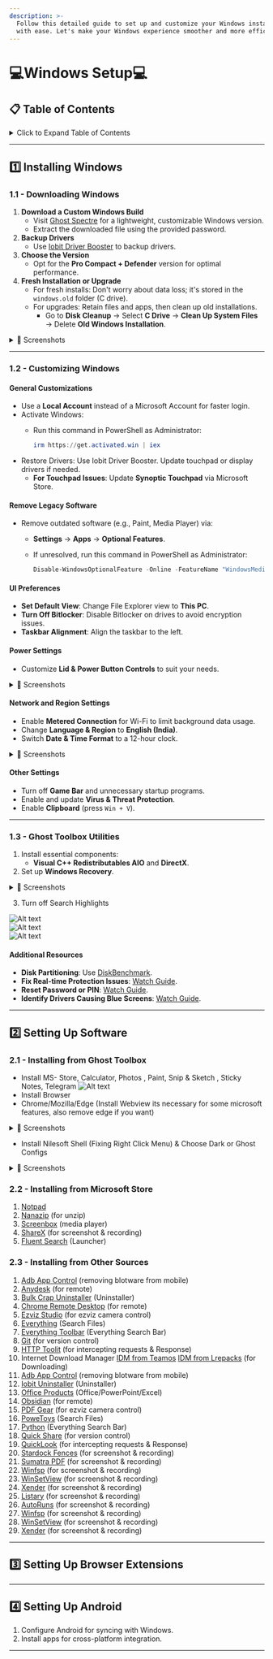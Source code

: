 ```yaml
---
description: >-
  Follow this detailed guide to set up and customize your Windows installation
  with ease. Let's make your Windows experience smoother and more efficient! 🚀
---
```


# 💻Windows Setup💻

## 📋 Table of Contents

<details>

<summary>Click to Expand Table of Contents</summary>

## 📋 Table of Contents

<details>

<summary>Click to Expand Table of Contents</summary>

1. [Installing Windows](#installing-windows)
   * [Downloading Windows](#downloading-windows)
   * [Customizing Windows](#customizing-windows)
     * [General Customizations](#general-customizations)
     * [Remove Legacy Software](#remove-legacy-software)
     * [UI Preferences](#ui-preferences)
     * [Power Settings](#power-settings)
     * [Network and Region Settings](#network-and-region-settings)
     * [Other Settings](#other-settings)
     * [Ghost Toolbox Utilities](#ghost-toolbox-utilities)
2. [Setting Up Software](#setting-up-software)
3. [Setting Up Browser Extensions](#setting-up-browser-extensions)
4. [Setting Up Android](#setting-up-android)

</details>


</details>

***

## 1️⃣ Installing Windows

### 1.1 - Downloading Windows

1. **Download a Custom Windows Build**
   * Visit [Ghost Spectre](https://ghostclouds.xyz/wp/w11-24h2-pro/) for a lightweight, customizable Windows version.
   * Extract the downloaded file using the provided password.
2. **Backup Drivers**
   * Use [Iobit Driver Booster](https://www.teamos.xyz/search/1847348/?q=iobit+driver+booster\&o=date) to backup drivers.
3. **Choose the Version**
   * Opt for the **Pro Compact + Defender** version for optimal performance.
4. **Fresh Installation or Upgrade**
   * For fresh installs: Don't worry about data loss; it's stored in the `windows.old` folder (C drive).
   * For upgrades: Retain files and apps, then clean up old installations.
     * Go to **Disk Cleanup** → Select **C Drive** → **Clean Up System Files** → Delete **Old Windows Installation**.

<details>

<summary>📸 Screenshots</summary>

![Alt text](https://imgur.com/3NWJxxf.png)\
![Alt text](https://imgur.com/clGR79b.png)\
![Alt text](https://imgur.com/KmzNUJ2.png)

</details>

***

### 1.2 - Customizing Windows

#### General Customizations

* Use a **Local Account** instead of a Microsoft Account for faster login.
* Activate Windows:
  *   Run this command in PowerShell as Administrator:

      ```powershell
      irm https://get.activated.win | iex
      ```
* Restore Drivers: Use Iobit Driver Booster. Update touchpad or display drivers if needed.
  * **For Touchpad Issues**: Update **Synoptic Touchpad** via Microsoft Store.

#### Remove Legacy Software

* Remove outdated software (e.g., Paint, Media Player) via:
  * **Settings** → **Apps** → **Optional Features**.
  *   If unresolved, run this command in PowerShell as Administrator:

      ```powershell
      Disable-WindowsOptionalFeature -Online -FeatureName "WindowsMediaPlayer" -NoRestart
      ```

#### UI Preferences

* **Set Default View**: Change File Explorer view to **This PC**.
* **Turn Off Bitlocker**: Disable Bitlocker on drives to avoid encryption issues.
* **Taskbar Alignment**: Align the taskbar to the left.

#### Power Settings

* Customize **Lid & Power Button Controls** to suit your needs.

<details>

<summary>📸 Screenshots</summary>

![Alt text](https://imgur.com/9fQf7AX.png)\
![Alt text](https://imgur.com/CL5N7yH.png)\
![Alt text](https://imgur.com/B7xY3VD.png)\
![Alt text](https://imgur.com/1fO2NmH.png)

</details>

#### Network and Region Settings

* Enable **Metered Connection** for Wi-Fi to limit background data usage.
* Change **Language & Region** to **English (India)**.
* Switch **Date & Time Format** to a 12-hour clock.

<details>

<summary>📸 Screenshots</summary>

![Alt text](https://imgur.com/JXWvF9U.png)\
![Alt text](https://imgur.com/NMWyoeI.png)

</details>

#### Other Settings

* Turn off **Game Bar** and unnecessary startup programs.
* Enable and update **Virus & Threat Protection**.
* Enable **Clipboard** (press `Win + V`).

***

### 1.3 - Ghost Toolbox Utilities

1. Install essential components:
   * **Visual C++ Redistributables AIO** and **DirectX**.
2. Set up **Windows Recovery**.

<details>

<summary>📸 Screenshots</summary>

![Alt text](https://imgur.com/sNDlnfe.png)\
![Alt text](https://imgur.com/wP7gz44.png)\
![Alt text](https://imgur.com/n1i5c3G.png)\
![Alt text](https://imgur.com/LXtIlcR.png)\
![Alt text](https://imgur.com/PS8u0Kt.png)

</details>

3. Turn off Search Highlights

![Alt text](https://imgur.com/7P9xzpe.png)\
![Alt text](https://imgur.com/bW6U9KV.png)\
![Alt text](https://imgur.com/EVXdfti.png)

#### Additional Resources

* **Disk Partitioning**: Use [DiskBenchmark](https://www.diskgenius.com/free.php).
* **Fix Real-time Protection Issues**: [Watch Guide](https://www.youtube.com/watch?v=B22FMrO-vYM).
* **Reset Password or PIN**: [Watch Guide](https://www.youtube.com/watch?v=-0crAEE-6hA).
* **Identify Drivers Causing Blue Screens**: [Watch Guide](https://www.youtube.com/watch?v=Dw266cVGXic).

***

## 2️⃣ Setting Up Software

### 2.1 - Installing from Ghost Toolbox

* Install MS- Store, Calculator, Photos , Paint, Snip & Sketch , Sticky Notes, Telegram ![Alt text](https://imgur.com/7YmOo34.png)
* Install Browser
* Chrome/Mozilla/Edge (Install Webview its necessary for some microsoft features, also remove edge if you want)

<details>

<summary>📸 Screenshots</summary>

![Alt text](https://imgur.com/OIPzZd1.png)\
![Alt text](https://imgur.com/D2Lh7A8.png)\
![Alt text](https://imgur.com/Ber3MVF.png)

</details>

* Install Nilesoft Shell (Fixing Right Click Menu) & Choose Dark or Ghost Configs

<details>

<summary>📸 Screenshots</summary>

!\[Alt text]\(https://imgur.com/A2iwJnQ.png) !\[Alt text]\(https://imgur.com/r2WwynK.png) !\[Alt text]\(https://imgur.com/WZNPOq3.png)

</details>

### 2.2 - Installing from Microsoft Store

1. [Notpad](https://apps.microsoft.com/detail/9MSMLRH6LZF3?hl=en-us\&gl=IN\&ocid=pdpshare)
2. [Nanazip](https://apps.microsoft.com/detail/9N8G7TSCL18R?hl=en\&gl=IN\&ocid=pdpshare) (for unzip)
3. [Screenbox](https://apps.microsoft.com/detail/9NTSNMSVCB5L?hl=en-us\&gl=IN\&ocid=pdpshare) (media player)
4. [ShareX](https://apps.microsoft.com/detail/9NBLGGH4Z1SP?hl=en-us\&gl=IN\&ocid=pdpshare) (for screenshot & recording)
5. [Fluent Search](https://apps.microsoft.com/detail/9NK1HLWHNP8S?hl=en-us\&gl=IN\&ocid=pdpshare) (Launcher)

### 2.3 - Installing from Other Sources

1. [Adb App Control](https://adbappcontrol.com/en/#download) (removing blotware from mobile)
2. [Anydesk](https://apps.microsoft.com/detail/9N8G7TSCL18R?hl=en\&gl=IN\&ocid=pdpshare) (for remote)
3. [Bulk Crap Uninstaller](https://apps.microsoft.com/detail/9NTSNMSVCB5L?hl=en-us\&gl=IN\&ocid=pdpshare) (Uninstaller)
4. [Chrome Remote Desktop](https://remotedesktop.google.com/?pli=1) (for remote)
5. [Ezviz Studio](https://support.ezviz.com/download) (for ezviz camera control)
6. [Everything](https://www.voidtools.com/downloads/) (Search Files)
7. [Everything Toolbar](https://github.com/srwi/EverythingToolbar) (Everything Search Bar)
8. [Git](https://git-scm.com/downloads/win) (for version control)
9. [HTTP Toolit](https://httptoolkit.com/) (for intercepting requests & Response)
10. Internet Download Manager [IDM from Teamos](https://www.teamos.xyz/search/1848235/?q=internet+download+manager\&o=date) [IDM from Lrepacks](https://lrepacks.net/repaki-programm-dlya-interneta/56-internet-download-manager-repack.html) (for Downloading)
11. [Adb App Control](https://adbappcontrol.com/en/#download) (removing blotware from mobile)
12. [Iobit Uninstaller](https://www.teamos.xyz/search/1848240/?q=Iobit+uninstaller\&o=date) (Uninstaller)
13. [Office Products](https://filecr.com/windows/office-c2r-install/) (Office/PowerPoint/Excel)
14. [Obsidian](https://remotedesktop.google.com/?pli=1) (for remote)
15. [PDF Gear](https://support.ezviz.com/download) (for ezviz camera control)
16. [PoweToys](https://www.voidtools.com/downloads/) (Search Files)
17. [Python](https://github.com/srwi/EverythingToolbar) (Everything Search Bar)
18. [Quick Share](https://git-scm.com/downloads/win) (for version control)
19. [QuickLook](https://httptoolkit.com/) (for intercepting requests & Response)
20. [Stardock Fences](https://apps.microsoft.com/detail/9NBLGGH4Z1SP?hl=en-us\&gl=IN\&ocid=pdpshare) (for screenshot & recording)
21. [Sumatra PDF](https://apps.microsoft.com/detail/9NBLGGH4Z1SP?hl=en-us\&gl=IN\&ocid=pdpshare) (for screenshot & recording)
22. [Winfsp](https://apps.microsoft.com/detail/9NBLGGH4Z1SP?hl=en-us\&gl=IN\&ocid=pdpshare) (for screenshot & recording)
23. [WinSetView](https://apps.microsoft.com/detail/9NBLGGH4Z1SP?hl=en-us\&gl=IN\&ocid=pdpshare) (for screenshot & recording)
24. [Xender](https://apps.microsoft.com/detail/9NBLGGH4Z1SP?hl=en-us\&gl=IN\&ocid=pdpshare) (for screenshot & recording)
25. [Listary](https://apps.microsoft.com/detail/9NBLGGH4Z1SP?hl=en-us\&gl=IN\&ocid=pdpshare) (for screenshot & recording)
26. [AutoRuns](https://apps.microsoft.com/detail/9NBLGGH4Z1SP?hl=en-us\&gl=IN\&ocid=pdpshare) (for screenshot & recording)
27. [Winfsp](https://apps.microsoft.com/detail/9NBLGGH4Z1SP?hl=en-us\&gl=IN\&ocid=pdpshare) (for screenshot & recording)
28. [WinSetView](https://apps.microsoft.com/detail/9NBLGGH4Z1SP?hl=en-us\&gl=IN\&ocid=pdpshare) (for screenshot & recording)
29. [Xender](https://apps.microsoft.com/detail/9NBLGGH4Z1SP?hl=en-us\&gl=IN\&ocid=pdpshare) (for screenshot & recording)

***

## 3️⃣ Setting Up Browser Extensions

***

## 4️⃣ Setting Up Android

1. Configure Android for syncing with Windows.
2. Install apps for cross-platform integration.

***
